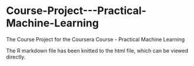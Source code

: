 # Course-Project---Practical-Machine-Learning
The Course Project for the Coursera Course - Practical Machine Learning

The R markdown file has been knitted to the html file, which can be viewed directly.
